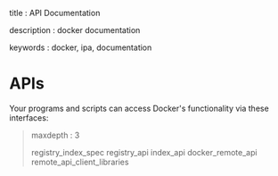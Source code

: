title
:   API Documentation

description
:   docker documentation

keywords
:   docker, ipa, documentation

# APIs

Your programs and scripts can access Docker's functionality via these
interfaces:

> maxdepth
> :   3
>
> registry\_index\_spec registry\_api index\_api docker\_remote\_api
> remote\_api\_client\_libraries
